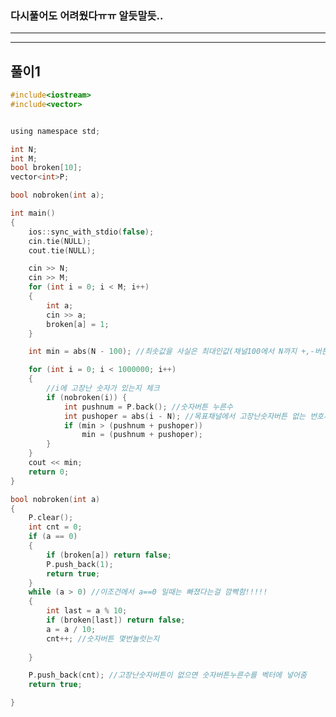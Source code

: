 ### 다시풀어도 어려웠다ㅠㅠ 알듯말듯..

-----------------------------------------------------------------------------------------------------------------------------------



-----------------------------------------------------------------------------------------------------------------------------------

## 풀이1

```c
#include<iostream>
#include<vector>


using namespace std;

int N;
int M;
bool broken[10];
vector<int>P;

bool nobroken(int a);

int main()
{
	ios::sync_with_stdio(false);
	cin.tie(NULL);
	cout.tie(NULL);

	cin >> N;
	cin >> M;
	for (int i = 0; i < M; i++)
	{
		int a;
		cin >> a;
		broken[a] = 1;
	}

	int min = abs(N - 100); //최솟값을 사실은 최대인값(채널100에서 N까지 +,-버튼만누르고 이동)으로 설정

	for (int i = 0; i < 1000000; i++)
	{
		//i에 고장난 숫자가 있는지 체크
		if (nobroken(i)) {
			int pushnum = P.back(); //숫자버튼 누른수
			int pushoper = abs(i - N); //목표채널에서 고장난숫자버튼 없는 번호까지 +,-로만 이동한 수
			if (min > (pushnum + pushoper))
				min = (pushnum + pushoper);
		}
	}
	cout << min;
	return 0;
}

bool nobroken(int a)
{
	P.clear();
	int cnt = 0;
	if (a == 0)
	{
		if (broken[a]) return false;
		P.push_back(1);
		return true;
	}
	while (a > 0) //이조건에서 a==0 일때는 빠졌다는걸 깜빡함!!!!!
	{
		int last = a % 10;
		if (broken[last]) return false;
		a = a / 10;
		cnt++; //숫자버튼 몇번눌럿는지
		
	}

	P.push_back(cnt); //고장난숫자버튼이 없으면 숫자버튼누른수를 벡터에 넣어줌
	return true;

}
```
